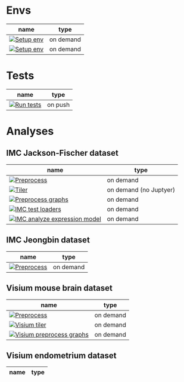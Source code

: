 # Envs
| name                                                                                                                                                         | type |
|--------------------------------------------------------------------------------------------------------------------------------------------------------------|---------|
| [![Setup env](https://github.com/PMBio/a/actions/workflows/setup_env.yaml/badge.svg)](https://github.com/PMBio/a/actions/workflows/setup_env.yaml)           | on demand |
| [![Setup env](https://github.com/PMBio/a/actions/workflows/setup_scvi_env.yaml/badge.svg)](https://github.com/PMBio/a/actions/workflows/setup_scvi_env.yaml) | on demand |
# Tests
| name | type |
|-------------|---------|
|[![Run tests](https://github.com/PMBio/a/actions/workflows/run_tests.yaml/badge.svg)](https://github.com/PMBio/a/actions/workflows/run_tests.yaml)| on push |

# Analyses
## IMC Jackson-Fischer dataset
| name | type |
|-----------------------------------------------------------------------|---------|
| [![Preprocess](https://github.com/PMBio/a/actions/workflows/imc_preprocess.yaml/badge.svg)](https://github.com/PMBio/a/actions/workflows/imc_preprocess.yaml)                                                          | on demand |
| [![Tiler](https://github.com/PMBio/a/actions/workflows/imc_tiler.yaml/badge.svg)](https://github.com/PMBio/a/actions/workflows/imc_tiler.yaml) | on demand (no Juptyer)|
| [![Preprocess graphs](https://github.com/PMBio/a/actions/workflows/imc_graphs.yaml/badge.svg)](https://github.com/PMBio/a/actions/workflows/imc_graphs.yaml) | on demand |
| [![IMC test loaders](https://github.com/PMBio/a/actions/workflows/imc_loaders.yaml/badge.svg)](https://github.com/PMBio/a/actions/workflows/imc_loaders.yaml) | on demand |
| [![IMC analyze expression model](https://github.com/PMBio/a/actions/workflows/imc_analyze_expression_model.yaml/badge.svg)](https://github.com/PMBio/a/actions/workflows/imc_analyze_expression_model.yaml) | on demand |

## IMC Jeongbin dataset
| name | type |
|-----------------------------------------------------------------------|---------|
| [![Preprocess](https://github.com/PMBio/a/actions/workflows/jeongbin_imc_preprocess.yaml/badge.svg)](https://github.com/PMBio/a/actions/workflows/jeongbin_imc_preprocess.yaml) | on demand |

## Visium mouse brain dataset
| name | type |
|-----------------------------------------------------------------------|---------|
| [![Preprocess](https://github.com/PMBio/a/actions/workflows/visium_preprocess.yaml/badge.svg)](https://github.com/PMBio/a/actions/workflows/visium_preprocess.yaml)                                                 | on demand |
| [![Visium tiler](https://github.com/PMBio/a/actions/workflows/visium_tiler.yaml/badge.svg)](https://github.com/PMBio/a/actions/workflows/visium_tiler.yaml) | on demand |
| [![Visium preprocess graphs](https://github.com/PMBio/a/actions/workflows/visium_graphs.yaml/badge.svg)](https://github.com/PMBio/a/actions/workflows/visium_graphs.yaml) | on demand |

## Visium endometrium dataset
| name | type |
|-----------------------------------------------------------------------|---------|
